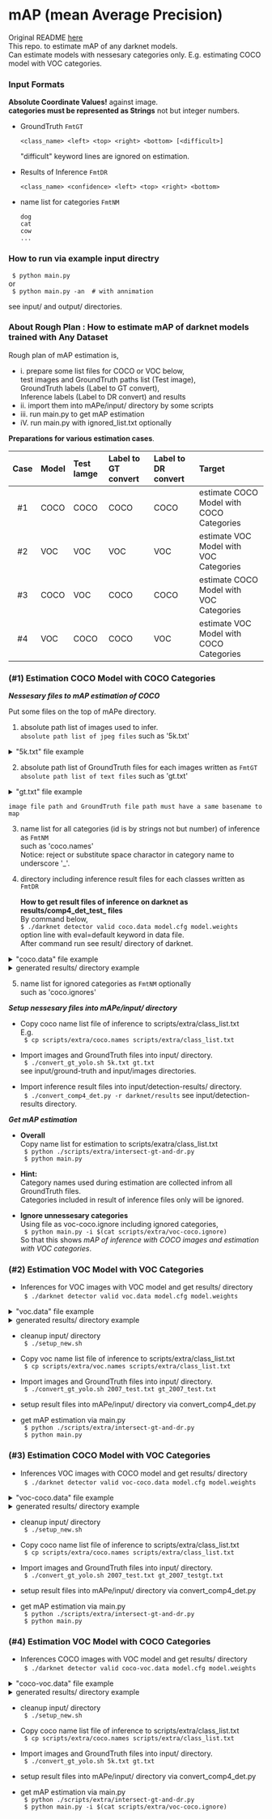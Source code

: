 # mAP (mean Average Precision)

Original README [here](https://github.com/Cartucho/mAP/blob/master/README.md)  
This repo. to estimate mAP of any darknet models.  
Can estimate models with nessesary categories only.
E.g. estimating COCO model with VOC categories.  

### Input Formats  

**Absolute Coordinate Values!** against image.  
**categories must be represented as Strings** not but integer numbers.  

- GroundTruth `FmtGT`  

    `<class_name> <left> <top> <right> <bottom> [<difficult>]`  

    "difficult" keyword lines are ignored on estimation.  

- Results of Inference `FmtDR`  

    `<class_name> <confidence> <left> <top> <right> <bottom>`  

- name list for categories `FmtNM`  
    ```
    dog
    cat
    cow
    ...
    ```

### How to run via example input directry  

` $ python main.py`  
    or  
` $ python main.py -an  # with annimation`  

see input/ and output/ directories.  

### About Rough Plan : How to estimate mAP of darknet models trained with Any Dataset  
Rough plan of mAP estimation is,  
* i.   prepare some list files for COCO or VOC below,  
    test images and GroundTruth paths list (Test image),  
    GroundTruth labels (Label to GT convert),  
    Inference labels (Label to DR convert) and results  
* ii.  import them into mAPe/input/ directory by some scripts  
* iii. run main.py to get mAP estimation  
* iV.  run main.py with ignored_list.txt optionally  

**Preparations for various estimation cases**.  

|Case |Model|Test Iamge|Label to GT convert|Label to DR convert|Target                                   |
|:-:  |:-   |:-        |:-                 |:-                 |:-                                       |
|#1   |COCO |COCO      |COCO               |COCO               |estimate COCO Model with COCO Categories |
|#2   |VOC  |VOC       |VOC                |VOC                |estimate VOC  Model with VOC  Categories |
|#3   |COCO |VOC       |COCO               |COCO               |estimate COCO Model with VOC  Categories |
|#4   |VOC  |COCO      |COCO               |VOC                |estimate VOC  Model with COCO Categories |

### (#1) Estimation COCO Model with COCO Categories  

***Nessesary files to mAP estimation of COCO***  

Put some files on the top of mAPe directory.  
1. absolute path list of images used to infer.  
   `absolute path list of jpeg files` such as '5k.txt'  

<details>
<summary>"5k.txt" file example</summary>
<p>

```
    /somewhere1/DATASET/coco/images/val2014/COCO_val2014_000000000164.jpg
    /somewhere2/DATASET/coco/images/val2014/COCO_val2014_000000000192.jpg
    /somewhere3/DATASET/coco/images/val2014/COCO_val2014_000000000283.jpg
...
```

</p>
</details>

2. absolute path list of GroundTruth files for each images written as `FmtGT`  
   `absolute path list of text files` such as 'gt.txt'  
<details>
<summary>"gt.txt" file example</summary>
<p>

```
    /anywhere2/labels/COCO_val2014_000000000164.txt
    /anywhere3/labels/COCO_val2014_000000000192.txt
    /anywhere4/labels/COCO_val2014_000000000283.txt
...
```

</p>
</details>

    image file path and GroundTruth file path must have a same basename to map  

3. name list for all categories (id is by strings not but number) of inference as `FmtNM`  
    such as 'coco.names'  
    Notice: reject or substitute space charactor in category name to underscore '_'.  

4. directory including inference result files for each classes written as `FmtDR`  

    **How to get result files of inference on darknet as results/comp4_det_test_ files**  
    By command below,  
    `$ ./darknet detector valid coco.data model.cfg model.weights`  
    option line with eval=default keyword in data file.  
    After command run see result/ directory of darknet.  

<details>
<summary>"coco.data" file example</summary>
<p>

```
    classes= 80
    train  = train.txt
    valid  = 5k.txt
    names  = data/coco.names
    backup = backup
    eval   = default
```

</p>
</details>

<details>
<summary>generated results/ directory example</summary>
<p>

```
    comp4_det_test_aeroplane.txt       comp4_det_test_bowl.txt         comp4_det_test_donut.txt
    comp4_det_test_apple.txt           comp4_det_test_broccoli.txt     comp4_det_test_elephant.txt
...
```

</p>
</details>

5. name list for ignored categories as `FmtNM` optionally  
    such as 'coco.ignores'  

***Setup nessesary files into mAPe/input/ directory***  

- Copy coco name list file of inference to scripts/extra/class_list.txt  
    E.g.  
    ` $ cp scripts/extra/coco.names scripts/extra/class_list.txt`  

- Import images and GroundTruth files into input/ directory.  
    ` $ ./convert_gt_yolo.sh 5k.txt gt.txt`  
      see input/ground-truth and input/images directories.  

- Import inference result files into input/detection-results/ directory.  
    ` $ ./convert_comp4_det.py -r darknet/results`
      see input/detection-results directory.  

***Get mAP estimation***  
- **Overall**  
    Copy name list for estimation to scripts/exatra/class_list.txt  
    ` $ python ./scripts/extra/intersect-gt-and-dr.py`  
    ` $ python main.py`  
- **Hint:**  
    Category names used during estimation are collected infrom all GroundTruth files.  
    Categories included in result of inference files only will be ignored.  

- **Ignore unnessesary categories**  
    Using file as voc-coco.ignore including ignored categories,  
    ` $ python main.py -i $(cat scripts/extra/voc-coco.ignore)`  
    So that this shows _mAP of inference with COCO images and estimation with VOC categories_.  

### (#2) Estimation VOC Model with VOC Categories  

- Inferences for VOC images with VOC model and get results/ directory  
    ` $ ./darknet detector valid voc.data model.cfg model.weights`  

<details>
<summary>"voc.data" file example</summary>
<p>

```
    classes= 20
    train  = train.txt
    valid  = 2007_test100.txt
    names  = data/voc.names
    backup = backup
    eval   = default
```

</p>
</details>

<details>
<summary>generated results/ directory example</summary>
<p>

```
    comp4_det_test_aeroplane.txt  comp4_det_test_boat.txt    comp4_det_test_car.txt
    comp4_det_test_cow.txt comp4_det_test_bicycle.txt    comp4_det_test_bottle.txt
...
```

</p>
</details>

- cleanup input/ directory  
    ` $ ./setup_new.sh`  

- Copy voc name list file of inference to scripts/extra/class_list.txt  
    ` $ cp scripts/extra/voc.names scripts/extra/class_list.txt`  
- Import images and GroundTruth files into input/ directory.  
    ` $ ./convert_gt_yolo.sh 2007_test.txt gt_2007_test.txt`  
- setup result files into mAPe/input/ directory via convert_comp4_det.py  
- get mAP estimation via main.py  
    ` $ python ./scripts/extra/intersect-gt-and-dr.py`  
    ` $ python main.py`

### (#3) Estimation COCO Model with VOC Categories  

- Inferences VOC images with COCO model and get results/ directory  
    ` $ ./darknet detector valid voc-coco.data model.cfg model.weights`  

<details>
<summary>"voc-coco.data" file example</summary>
<p>

```
    classes= 80
    train  = train.txt
    valid  = 2007_test100.txt
    names  = data/coco.names
    backup = backup
    eval   = default
```

</p>
</details>

<details>
<summary>generated results/ directory example</summary>
<p>

```
    comp4_det_test_aeroplane.txt       comp4_det_test_bowl.txt         comp4_det_test_donut.txt
    comp4_det_test_apple.txt           comp4_det_test_broccoli.txt     comp4_det_test_elephant.txt
...
```

</p>
</details>

- cleanup input/ directory  
    ` $ ./setup_new.sh`  

- Copy coco name list file of inference to scripts/extra/class_list.txt  
    ` $ cp scripts/extra/coco.names scripts/extra/class_list.txt`  
- Import images and GroundTruth files into input/ directory.  
    ` $ ./convert_gt_yolo.sh 2007_test.txt gt_2007_testgt.txt`  
- setup result files into mAPe/input/ directory via convert_comp4_det.py  
- get mAP estimation via main.py  
    ` $ python ./scripts/extra/intersect-gt-and-dr.py`  
    ` $ python main.py`

### (#4) Estimation VOC Model with COCO Categories  

- Inferences COCO images with VOC model and get results/ directory  
    ` $ ./darknet detector valid coco-voc.data model.cfg model.weights`  

<details>
<summary>"coco-voc.data" file example</summary>
<p>

```
    classes= 20
    train  = train.txt
    valid  = 5k.txt
    names  = data/voc.names
    backup = backup
    eval   = default
```

</p>
</details>

<details>
<summary>generated results/ directory example</summary>
<p>

```
    comp4_det_test_aeroplane.txt  comp4_det_test_boat.txt    comp4_det_test_car.txt
    comp4_det_test_cow.txt comp4_det_test_bicycle.txt    comp4_det_test_bottle.txt
...
```

</p>
</details>

- cleanup input/ directory  
    ` $ ./setup_new.sh`  

- Copy coco name list file of inference to scripts/extra/class_list.txt  
    ` $ cp scripts/extra/coco.names scripts/extra/class_list.txt`  

- Import images and GroundTruth files into input/ directory.  
    ` $ ./convert_gt_yolo.sh 5k.txt gt.txt`  
- setup result files into mAPe/input/ directory via convert_comp4_det.py  
- get mAP estimation via main.py  
    ` $ python ./scripts/extra/intersect-gt-and-dr.py`  
    ` $ python main.py -i $(cat scripts/extra/voc-coco.ignore)`  


